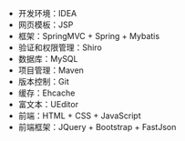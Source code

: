 
* 开发环境：IDEA
* 网页模板：JSP
* 框架：SpringMVC + Spring + Mybatis
* 验证和权限管理：Shiro
* 数据库：MySQL
* 项目管理：Maven
* 版本控制：Git
* 缓存：Ehcache
* 富文本：UEditor
* 前端：HTML + CSS + JavaScript
* 前端框架：JQuery + Bootstrap + FastJson
